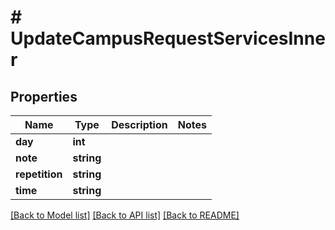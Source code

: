 # # UpdateCampusRequestServicesInner

## Properties

Name | Type | Description | Notes
------------ | ------------- | ------------- | -------------
**day** | **int** |  |
**note** | **string** |  |
**repetition** | **string** |  |
**time** | **string** |  |

[[Back to Model list]](../../README.md#models) [[Back to API list]](../../README.md#endpoints) [[Back to README]](../../README.md)
